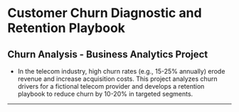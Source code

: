 #  Customer Churn Diagnostic and Retention Playbook
Churn Analysis - Business Analytics Project
---
- In the telecom industry, high churn rates (e.g., 15-25% annually) erode revenue and increase acquisition costs. This project analyzes churn drivers for a fictional telecom provider and develops a retention playbook to reduce churn by 10-20% in targeted segments.
---

